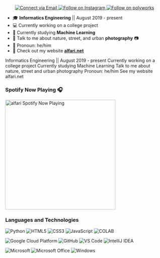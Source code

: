 
<p align="center">
  <a href="#">
    <!--<img alt="Annie Wu animated svg" src="https://i.ibb.co/Wg56hFM/header-111.jpg" width="75%" height=auto preserveAspectRatio="xMidYMid meet"/>-->
  </a>
</p>

<p align="center">
  <a href="mailto:muhammadarialghifari57@gmail.com"> 
    <img alt="Connect via Email" src="https://img.shields.io/badge/Gmail-c14438?style=for-the-badge&logo=Gmail&logoColor=white" />
  </a>
  <a href="https://www.instagram.com/alfari_zero/"> 
    <img alt="Follow on Instagram" src="https://img.shields.io/badge/-Instagram-E4405F?style=for-the-badge&logo=instagram&logoColor=white" />
  </a>
  <a href="https://www.polywork.com/alfari"> 
    <img alt="Follow on polyworks" src="https://img.shields.io/badge/-POLYWORKS-green?style=for-the-badge&logo=polyworks&logoColor=white" />
  </a>
</p>



- 🎓 **Informatics Engineering** || August 2019 - present
- 💻 Currently working on a college project
- 🌱 Currently studying **Machine Learning**
- 💬 Talk to me about nature, street, and urban **photography** :camera:
- 👑 Pronoun: he/him
- 🌴 Check out my website **[alfari.net](https://alfari.net/)**

Informatics Engineering || August 2019 - present
Currently working on a college project
Currently studying Machine Learning
Talk to me about nature, street and urban photography
Pronoun: he/him
See my website alfari.net

### Spotify Now Playing 🎧

[<img src="https://novatorem-lyart.vercel.app/api/spotify" alt="alfari Spotify Now Playing" width="350" />](https://open.spotify.com/user/31mfrtc55gmt4k225vtb6doiyfkm)

### Languages and Technologies


![Python](https://img.shields.io/badge/-Python-3776AB?style=for-the-badge&logo=python&logoColor=ffffff)
![HTML5](https://img.shields.io/badge/-HTML5-E44D26?style=for-the-badge&logo=html5&logoColor=ffffff)
![CSS3](https://img.shields.io/badge/-CSS3-2965f1?style=for-the-badge&logo=css3&logoColor=ffffff)
![JavaScript](https://img.shields.io/badge/-JavaScript-F0DB4F?style=for-the-badge&logo=javascript&logoColor=ffffff)
![COLAB](https://img.shields.io/badge/COLAB%20RESEARCH-COLAB-orange?style=for-the-badge&logo=ffffff)


![Google Cloud Platform](https://img.shields.io/badge/-Google%20Cloud-232F3E?style=for-the-badge&logo=google-cloud&logoColor=ffffff)
![GitHub](https://img.shields.io/badge/-GitHub-211F1F?style=for-the-badge&logo=github&logoColor=ffffff)
![VS Code](http://img.shields.io/badge/-VS%20Code-007ACC?style=for-the-badge&logo=visual-studio-code&logoColor=ffffff)
![IntelliJ IDEA](http://img.shields.io/badge/-IntelliJ%20IDEA-0B0D0F?style=for-the-badge&logo=intellij-idea&logoColor=ffffff)

![Microsoft](http://img.shields.io/badge/-Microsoft-0078D4?style=for-the-badge&logo=microsoft&logoColor=ffffff)
![Microsoft Office](http://img.shields.io/badge/-Microsoft%20Office-DC3E15?style=for-the-badge&logo=microsoft-office&logoColor=ffffff)
![Windows](http://img.shields.io/badge/-Windows-0078D6?style=for-the-badge&logo=windows&logoColor=ffffff)
<!---->

<!--If you like my content or find anything useful, give it a :star: or support me by buying me a coffee :coffee::grinning:

<a href="https://www.buymeacoffee.com/alfari" target="_blank"><img src="https://www.buymeacoffee.com/assets/img/custom_images/orange_img.png" alt="Buy Me A Coffee" style="height: 41px !important;width: 174px !important;box-shadow: 0px 3px 2px 0px rgba(190, 190, 190, 0.5) !important;-webkit-box-shadow: 0px 3px 2px 0px rgba(190, 190, 190, 0.5) !important;" ></a>-->


